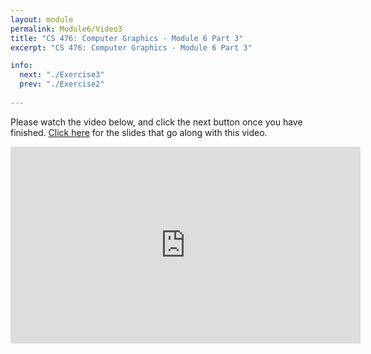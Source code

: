 ```yaml
---
layout: module
permalink: Module6/Video3
title: "CS 476: Computer Graphics - Module 6 Part 3"
excerpt: "CS 476: Computer Graphics - Module 6 Part 3"

info:
  next: "./Exercise3"
  prev: "./Exercise2"
  
---
```


Please watch the video below, and click the next button once you have finished. <a href = "http://www.ctralie.com/Teaching/CS476_F2020/Lectures/Module6_2DMatrices/slides.pdf">Click here</a> for the slides that go along with this video.

<iframe width="560" height="315" src="https://www.youtube.com/embed/CPBJyY2SNtQ" frameborder="0" allow="accelerometer; autoplay; clipboard-write; encrypted-media; gyroscope; picture-in-picture" allowfullscreen></iframe>